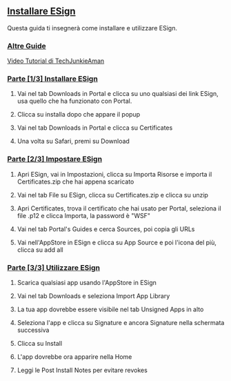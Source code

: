 ## [Installare ESign](accent://)

Questa guida ti insegnerà come installare e utilizzare ESign.

### [Altre Guide](accent://)

[Video Tutorial di TechJunkieAman](https://www.youtube.com/watch?v=MwKJjGlXni0)


### [Parte [1/3] Installare ESign](accent://)

1. Vai nel tab Downloads in Portal e clicca su uno qualsiasi dei link ESign, usa quello che ha funzionato con Portal.

2. Clicca su installa dopo che appare il popup

3. Vai nel tab Downloads in Portal e clicca su Certificates

4. Una volta su Safari, premi su Download

### [Parte [2/3] Impostare ESign](accent://)

1. Apri ESign, vai in Impostazioni, clicca su Importa Risorse e importa il Certificates.zip che hai appena scaricato

2. Vai nel tab File su ESign, clicca su Certificates.zip e clicca su unzip

3. Apri Certificates, trova il certificato che hai usato per Portal, seleziona il file .p12 e clicca Importa, la password è "WSF"

4. Vai nel tab Portal's Guides e cerca Sources, poi copia gli URLs

5. Vai nell'AppStore in ESign e clicca su App Source e poi l'icona del più, clicca su add all

### [Parte [3/3] Utilizzare ESign](accent://)

1. Scarica qualsiasi app usando l'AppStore in ESign

2. Vai nel tab Downloads e seleziona Import App Library

3. La tua app dovrebbe essere visibile nel tab Unsigned Apps in alto

4. Seleziona l'app e clicca su Signature e ancora Signature nella schermata successiva

5. Clicca su Install

6. L'app dovrebbe ora apparire nella Home

7. Leggi le Post Install Notes per evitare revokes

